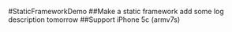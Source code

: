 #StaticFrameworkDemo
##Make a static framework
add some log description tomorrow
##Support iPhone 5c (armv7s)